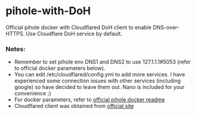 # pihole-with-DoH
Official pihole docker with Cloudflared DoH client to enable DNS-over-HTTPS. Use Cloudflare DoH service by default.

### Notes:
* Remember to set pihole env DNS1 and DNS2 to use 127.1.1.1#5053 (refer to official docker parameters below).
* You can edit /etc/cloudflared/config.yml to add more services. I have experienced some connection issues with other services (including google) so have decided to leave them out. Nano is included for your convenience ;)
* For docker parameters, refer to [official pihole docker readme](https://github.com/pi-hole/pi-hole)
* Cloudflared client was obtained from [official site](https://developers.cloudflare.com/argo-tunnel/downloads)

